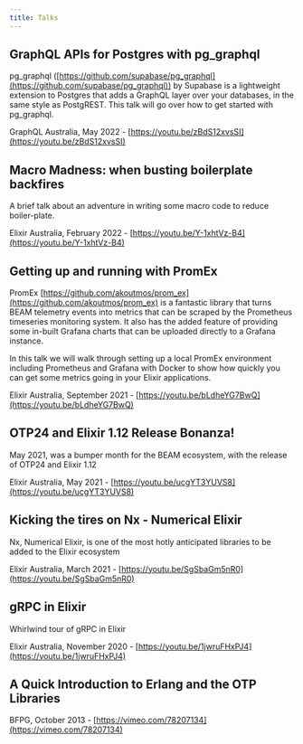 ```yaml
---
title: Talks
---
```


## GraphQL APIs for Postgres with pg_graphql
pg_graphql ([https://github.com/supabase/pg_graphql](https://github.com/supabase/pg_graphql)) by Supabase is a lightweight extension to Postgres that adds a GraphQL layer over your databases, in the same style as PostgREST. This talk will go over how to get started with pg_graphql.

GraphQL Australia, May 2022 - [https://youtu.be/zBdS12xvsSI](https://youtu.be/zBdS12xvsSI)

## Macro Madness: when busting boilerplate backfires
A brief talk about an adventure in writing some macro code to reduce boiler-plate.

Elixir Australia, February 2022 - [https://youtu.be/Y-1xhtVz-B4](https://youtu.be/Y-1xhtVz-B4)

## Getting up and running with PromEx
PromEx [https://github.com/akoutmos/prom_ex](https://github.com/akoutmos/prom_ex) is a fantastic library that turns BEAM telemetry events into metrics that can be scraped by the Prometheus timeseries monitoring system. It also has the added feature of providing some in-built Grafana charts that can be uploaded directly to a Grafana instance.

In this talk we will walk through setting up a local PromEx environment including Prometheus and Grafana with Docker to show how quickly you can get some metrics going in your Elixir applications.

Elixir Australia, September 2021 - [https://youtu.be/bLdheYG7BwQ](https://youtu.be/bLdheYG7BwQ)

## OTP24 and Elixir 1.12 Release Bonanza!
May 2021, was a bumper month for the BEAM ecosystem, with the release of OTP24 and Elixir 1.12

Elixir Australia, May 2021 - [https://youtu.be/ucgYT3YUVS8](https://youtu.be/ucgYT3YUVS8)

## Kicking the tires on Nx - Numerical Elixir
Nx, Numerical Elixir, is one of the most hotly anticipated libraries to be added to the Elixir ecosystem

Elixir Australia, March 2021 - [https://youtu.be/SgSbaGm5nR0](https://youtu.be/SgSbaGm5nR0)

## gRPC in Elixir
Whirlwind tour of gRPC in Elixir

Elixir Australia, November 2020 - [https://youtu.be/1jwruFHxPJ4](https://youtu.be/1jwruFHxPJ4)

## A Quick Introduction to Erlang and the OTP Libraries
BFPG, October 2013 - [https://vimeo.com/78207134](https://vimeo.com/78207134)